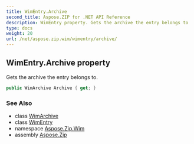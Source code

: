 ```yaml
---
title: WimEntry.Archive
second_title: Aspose.ZIP for .NET API Reference
description: WimEntry property. Gets the archive the entry belongs to
type: docs
weight: 20
url: /net/aspose.zip.wim/wimentry/archive/
---
```

## WimEntry.Archive property

Gets the archive the entry belongs to.

```csharp
public WimArchive Archive { get; }
```

### See Also

* class [WimArchive](../../wimarchive/)
* class [WimEntry](../)
* namespace [Aspose.Zip.Wim](../../wimentry/)
* assembly [Aspose.Zip](../../../)


